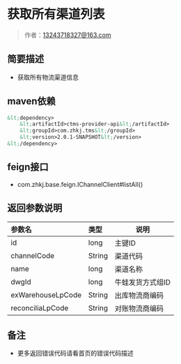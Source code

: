 # 获取所有渠道列表

> 作者：13243718327@163.com

## 简要描述

- 获取所有物流渠道信息

## maven依赖
```xml
&lt;dependency>
	&lt;artifactId>ctms-provider-api&lt;/artifactId>
	&lt;groupId>com.zhkj.tms&lt;/groupId>
	&lt;version>2.0.1-SNAPSHOT&lt;/version>
&lt;/dependency>
```
  
## feign接口
- com.zhkj.base.feign.IChannelClient#listAll()




## 返回参数说明 

|参数名|类型|说明|
|:-----  |:-----|-----                           |
|id |long   |主键ID |
|channelCode |String   |渠道代码 |
|name |long   |渠道名称 |
|dwgId |long   |牛蛙发货方式组ID |
|exWarehouseLpCode |String   |出库物流商编码 |
|reconciliaLpCode |String   |对账物流商编码 |

## 备注 

- 更多返回错误代码请看首页的错误代码描述